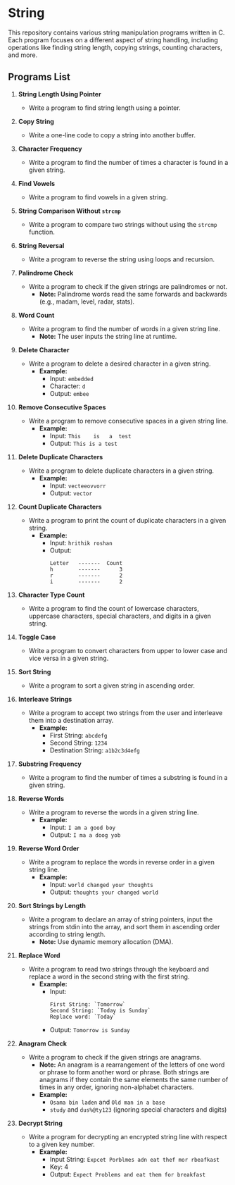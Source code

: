 # String

This repository contains various string manipulation programs written in C. Each program focuses on a different aspect of string handling, including operations like finding string length, copying strings, counting characters, and more.

## Programs List

1. **String Length Using Pointer**
   - Write a program to find string length using a pointer.

2. **Copy String**
   - Write a one-line code to copy a string into another buffer.

3. **Character Frequency**
   - Write a program to find the number of times a character is found in a given string.

4. **Find Vowels**
   - Write a program to find vowels in a given string.

5. **String Comparison Without `strcmp`**
   - Write a program to compare two strings without using the `strcmp` function.

6. **String Reversal**
   - Write a program to reverse the string using loops and recursion.

7. **Palindrome Check**
   - Write a program to check if the given strings are palindromes or not.
     - **Note:** Palindrome words read the same forwards and backwards (e.g., madam, level, radar, stats).

8. **Word Count**
   - Write a program to find the number of words in a given string line.
     - **Note:** The user inputs the string line at runtime.

9. **Delete Character**
   - Write a program to delete a desired character in a given string.
     - **Example:**
       - Input: `embedded`
       - Character: `d`
       - Output: `embee`

10. **Remove Consecutive Spaces**
    - Write a program to remove consecutive spaces in a given string line.
      - **Example:**
        - Input: `This    is   a  test`
        - Output: `This is a test`

11. **Delete Duplicate Characters**
    - Write a program to delete duplicate characters in a given string.
      - **Example:**
        - Input: `vecteeovvorr`
        - Output: `vector`

12. **Count Duplicate Characters**
    - Write a program to print the count of duplicate characters in a given string.
      - **Example:**
        - Input: `hrithik roshan`
        - Output:
          ```
          Letter   -------  Count
          h        -------      3
          r        -------      2
          i        -------      2
          ```

13. **Character Type Count**
    - Write a program to find the count of lowercase characters, uppercase characters, special characters, and digits in a given string.

14. **Toggle Case**
    - Write a program to convert characters from upper to lower case and vice versa in a given string.

15. **Sort String**
    - Write a program to sort a given string in ascending order.

16. **Interleave Strings**
    - Write a program to accept two strings from the user and interleave them into a destination array.
      - **Example:**
        - First String: `abcdefg`
        - Second String: `1234`
        - Destination String: `a1b2c3d4efg`

17. **Substring Frequency**
    - Write a program to find the number of times a substring is found in a given string.

18. **Reverse Words**
    - Write a program to reverse the words in a given string line.
      - **Example:**
        - Input: `I am a good boy`
        - Output: `I ma a doog yob`

19. **Reverse Word Order**
    - Write a program to replace the words in reverse order in a given string line.
      - **Example:**
        - Input: `world changed your thoughts`
        - Output: `thoughts your changed world`

20. **Sort Strings by Length**
    - Write a program to declare an array of string pointers, input the strings from stdin into the array, and sort them in ascending order according to string length.
      - **Note:** Use dynamic memory allocation (DMA).

21. **Replace Word**
    - Write a program to read two strings through the keyboard and replace a word in the second string with the first string.
      - **Example:**
        - Input:
          ```
          First String: `Tomorrow`
          Second String: `Today is Sunday`
          Replace word: `Today`
          ```
        - Output: `Tomorrow is Sunday`

22. **Anagram Check**
    - Write a program to check if the given strings are anagrams.
      - **Note:** An anagram is a rearrangement of the letters of one word or phrase to form another word or phrase. Both strings are anagrams if they contain the same elements the same number of times in any order, ignoring non-alphabet characters.
      - **Example:**
        - `Osama bin laden` and `Old man in a base`
        - `study` and `dus%@ty123` (ignoring special characters and digits)

23. **Decrypt String**
    - Write a program for decrypting an encrypted string line with respect to a given key number.
      - **Example:**
        - Input String: `Expcet Porblmes adn eat thef mor rbeafkast`
        - Key: 4
        - Output: `Expect Problems and eat them for breakfast`

